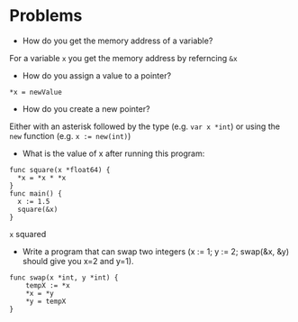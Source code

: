 # Problems

- How do you get the memory address of a variable?

For a variable `x` you get the memory address by referncing `&x`

- How do you assign a value to a pointer?

`*x = newValue`

- How do you create a new pointer?

Either with an asterisk followed by the type (e.g. `var x *int`) or using the `new` function (e.g. `x := new(int)`)

- What is the value of x after running this program:
```golang
func square(x *float64) {
  *x = *x * *x
}
func main() {
  x := 1.5
  square(&x)
}
```

`x` squared

- Write a program that can swap two integers (x := 1; y := 2; swap(&x, &y) should give you x=2 and y=1).

```golang
func swap(x *int, y *int) {
	tempX := *x
	*x = *y
	*y = tempX
}
```